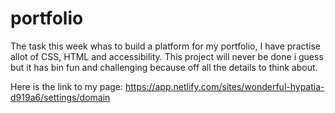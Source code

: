 # portfolio
The task this week whas to build a platform for my portfolio, 
 I have practise allot of CSS, HTML and accessibility.
 This project will never be done i guess but it has bin fun and challenging because off all the details to think about. 
 
 Here is the link to my page: https://app.netlify.com/sites/wonderful-hypatia-d919a6/settings/domain
